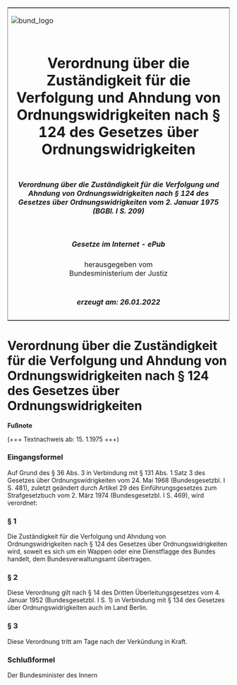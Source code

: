 <span id="DECKBLATT.html"></span>

<table border="0" frame="border" width="100%">

<tr valign="top">

<td align="left">

![bund\_logo](BfJ_2021_Web_de_de.gif)

</td>

<td align="right">

 

</td>

</tr>

<tr align="center" valign="middle">

<td colspan="2">

# Verordnung über die Zuständigkeit für die Verfolgung und Ahndung von Ordnungswidrigkeiten nach § 124 des Gesetzes über Ordnungswidrigkeiten

</td>

</tr>

<tr align="center" valign="middle">

<td colspan="2">

##### Verordnung über die Zuständigkeit für die Verfolgung und Ahndung von Ordnungswidrigkeiten nach § 124 des Gesetzes über Ordnungswidrigkeiten vom 2. Januar 1975 (BGBl. I S. 209)

</td>

</tr>

<tr align="center" valign="middle">

<td colspan="2">

  
  

##### Gesetze im Internet - ePub  
  
herausgegeben vom  
Bundesministerium der Justiz

</td>

</tr>

<tr align="center" valign="bottom">

<td colspan="2">

  
  

##### erzeugt am: 26.01.2022

</td>

</tr>

</table>

<span id="BJNR002090975.html"></span>

# Verordnung über die Zuständigkeit für die Verfolgung und Ahndung von Ordnungswidrigkeiten nach § 124 des Gesetzes über Ordnungswidrigkeiten

<div>

  
**Fußnote**

<div class="jnhtml">

<div>

<div class="jurAbsatz">

(+++ Textnachweis ab: 15. 1.1975 +++)

</div>

</div>

</div>

</div>

<span id="BJNR002090975BJNE000100304.html"></span>

### Eingangsformel  

<div>

<div class="jnhtml">

<div>

<div class="jurAbsatz">

Auf Grund des § 36 Abs. 3 in Verbindung mit § 131 Abs. 1 Satz 3 des
Gesetzes über Ordnungswidrigkeiten vom 24. Mai 1968 (Bundesgesetzbl. I
S. 481), zuletzt geändert durch Artikel 29 des Einführungsgesetzes zum
Strafgesetzbuch vom 2. März 1974 (Bundesgesetzbl. I S. 469), wird
verordnet:

</div>

</div>

</div>

</div>

<span id="BJNR002090975BJNE000200304.html"></span>

### § 1  

<div>

<div class="jnhtml">

<div>

<div class="jurAbsatz">

Die Zuständigkeit für die Verfolgung und Ahndung von
Ordnungswidrigkeiten nach § 124 des Gesetzes über Ordnungswidrigkeiten
wird, soweit es sich um ein Wappen oder eine Dienstflagge des Bundes
handelt, dem Bundesverwaltungsamt übertragen.

</div>

</div>

</div>

</div>

<span id="BJNR002090975BJNE000300304.html"></span>

### § 2  

<div>

<div class="jnhtml">

<div>

<div class="jurAbsatz">

Diese Verordnung gilt nach § 14 des Dritten Überleitungsgesetzes vom 4.
Januar 1952 (Bundesgesetzbl. I S. 1) in Verbindung mit § 134 des
Gesetzes über Ordnungswidrigkeiten auch im Land Berlin.

</div>

</div>

</div>

</div>

<span id="BJNR002090975BJNE000400304.html"></span>

### § 3  

<div>

<div class="jnhtml">

<div>

<div class="jurAbsatz">

Diese Verordnung tritt am Tage nach der Verkündung in Kraft.

</div>

</div>

</div>

</div>

<span id="BJNR002090975BJNE000500304.html"></span>

### Schlußformel  

<div>

<div class="jnhtml">

<div>

<div class="jurAbsatz">

<span class="SP">Der Bundesminister des Innern</span>

</div>

</div>

</div>

</div>
